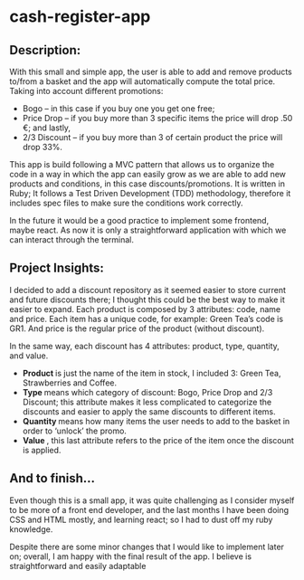 # cash-register-app

<h2>Description:</h2>
With this small and simple app, the user is able to add and remove products to/from a basket and the app will automatically compute the total price. Taking into account different promotions: 

<ul>
  <li> Bogo – in this case if you buy one you get one free; </li>
  <li> Price Drop – if you buy more than 3 specific items the price will drop .50 €; and lastly, </li>
  <li> 2/3 Discount – if you buy more than 3 of certain product the price will drop 33%. </li>
</ul>

This app is build following a MVC pattern that allows us to organize the code in a way in which the app can easily grow as we are able to add new products and conditions, in this case discounts/promotions. It is written in Ruby; It follows a Test Driven Development (TDD) methodology, therefore it includes spec files to make sure the conditions work correctly.

In the future it would be a good practice to implement some frontend, maybe react. As now it is only a straightforward application with which we can interact through the terminal. 

<h2>Project Insights: </h2>
I decided to add a discount repository as it seemed easier to store current and future discounts there; I thought this could be the best way to make it easier to expand. Each product is composed by 3 attributes: code, name and price. Each item has a unique code, for example: Green Tea’s code is GR1. And price is the regular price of the product (without discount). 

In the same way, each discount has 4 attributes: product, type, quantity, and value. 
<ul>
  <li> <strong> Product </strong> is just the name of the item in stock, I included 3: Green Tea, Strawberries and Coffee. </li>
  <li> <strong> Type </strong> means which category of discount: Bogo, Price Drop and 2/3 Discount; this attribute makes it less complicated to categorize the discounts and easier to apply the same discounts to different items. </li>
  <li> <strong> Quantity </strong> means how many items the user needs to add to the basket in order to ‘unlock’ the promo. </li>
  <li> <strong> Value </strong>, this last attribute refers to the price of the item once the discount is applied. </li>
</ul>

<h2>And to finish…</h2>
Even though this is a small app, it was quite challenging as I consider myself to be more of a front end developer, and the last months I have been doing CSS and HTML mostly, and learning react; so I had to dust off my ruby knowledge. 

Despite there are some minor changes that I would like to implement later on; overall, I am happy with the final result of the app. I believe is straightforward and easily adaptable
